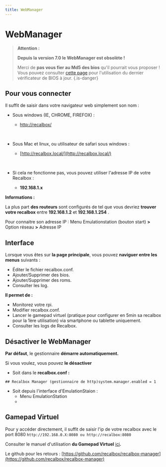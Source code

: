 ```yaml
---
title: WebManager
---
```


# WebManager


>**Attention :**
>
>**Depuis la version 7.0 le WebManager est obsolète !**
>
>Merci de **pas vous fier au Md5 des bios** qu'il pourrait vous proposer ! Vous pouvez consulter [cette page](/v/francais/usage-basique/fonctionnalites/bios-manager) pour l'utilisation du dernier vérificateur de BIOS à jour.
{.is-danger}

## **Pour vous connecter** <a id="pour-vous-connecter"></a>

Il suffit de saisir dans votre navigateur web simplement son nom :

* Sous windows \(IE, CHROME, FIREFOX\) :

  *  [http://recalbox/](http://recalbox/)​

  ​

* Sous Mac et linux, ou utilisateur de safari sous windows :

  * ​[http://recalbox.local/](http://recalbox.local/)​

  ​

* Si cela ne fonctionne pas, vous pouvez utiliser l'adresse IP de votre Recalbox :
  * **192.168.1.x**

**Informations :**

La plus part **des routeurs** sont configurés de tel que vous devriez **trouver votre recalbox** entre **192.168.1.2** et **192.168.1.254** .

Pour connaitre son adresse IP : Menu Emulationstation \(bouton start\) **&gt;** Option réseau **&gt;** Adresse IP

## **Interface** <a id="interface"></a>

Lorsque vous êtes sur **la page principale**, vous pouvez **naviguer entre les menus** suivants :

* Éditer le fichier recalbox.conf.
* Ajouter/Supprimer des bios.
* Ajouter/Supprimer des roms.
* Consulter les log.

**Il permet de :**

* Monitorez votre rpi.
* Modifier recalbox.conf.
* Lancer le gamepad virtuel \(pratique pour configurer en 5min sa recalbox pour la 1ère utilisation\) via smartphone ou tablette uniquement.
* Consulter les logs de Recalbox.

## ​Désactiver le WebManager

**Par défaut**, le gestionnaire **démarre automatiquement.**

Si vous voulez, vous pouvez **le désactiver** 

* Soit dans le  **recalbox.conf :**

```text
## Recalbox Manager (gestionnaire de http)system.manager.enabled = 1
```

* Soit depuis l'interface d'EmulationStaion :
  * Menu EmulationStation
  * 

## **Gamepad Virtuel**

Pour y accéder directement, il suffit de saisir l'ip de votre recalbox avec le port 8080 `http://192.168.0.X:8080 ou http://recalbox:8080`

Consulter le manuel d'utilisation **du Gamepad Virtuel** [ici](/v/francais/usage-basique/premiere-utilisation-et-configuration#7-virtual-gamepads)_**.**_

Le github pour les retours : [https://github.com/recalbox/recalbox-manager](https://github.com/recalbox/recalbox-manager)

